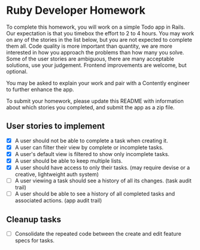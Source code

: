 Ruby Developer Homework
================

To complete this homework, you will work on a simple Todo app in Rails. Our expectation is that you timebox the effort to 2 to 4 hours. You may work on any of the stories in the list below, but you are not expected to complete them all. Code quality is more important than quantity, we are more interested in how you approach the problems than how many you solve. Some of the user stories are ambiguous, there are many acceptable solutions, use your judgement. Frontend improvements are welcome, but optional.

You may be asked to explain your work and pair with a Contently engineer to further enhance the app.

To submit your homework, please update this README with information about which stories you completed, and submit the app as a zip file.

User stories to implement
----------------
- [x] A user should not be able to complete a task when creating it.
- [x] A user can filter their view by complete or incomplete tasks.
- [x] A user's default view is filtered to show only incomplete tasks.
- [x] A user should be able to keep multiple lists.
- [x] A user should have access to only their tasks. (may require devise or a creative, lightweight auth system)
 - [ ] A user viewing a task should see a history of all its changes. (task audit trail)
 - [ ] A user should be able to see a history of all completed tasks and associated actions. (app audit trail)

Cleanup tasks
----------------
- [ ] Consolidate the repeated code between the create and edit feature specs for tasks.
